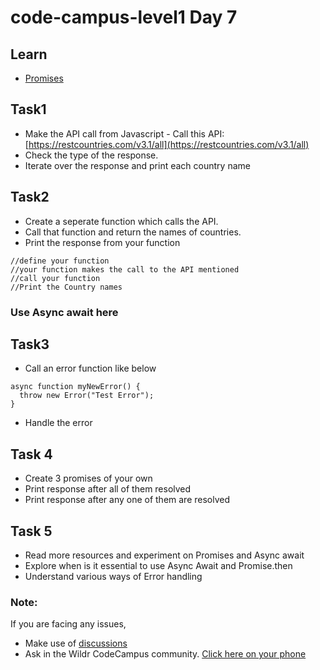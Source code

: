# code-campus-level1 Day 7

## Learn
- [Promises](https://javascript.info/async)

## Task1
- Make the API call from Javascript - Call this API: [https://restcountries.com/v3.1/all](https://restcountries.com/v3.1/all)
- Check the type of the response.
- Iterate over the response and print each country name

## Task2
- Create a seperate function which calls the API.
- Call that function and return the names of countries.
- Print the response from your function

```
//define your function
//your function makes the call to the API mentioned
//call your function
//Print the Country names
```
### Use Async await here


## Task3

- Call an error function like below
```
async function myNewError() {
  throw new Error("Test Error");
}
```
- Handle the error

## Task 4
- Create 3 promises of your own
- Print response after all of them resolved
- Print response after any one of them are resolved

## Task 5
- Read more resources and experiment on Promises and Async await 
- Explore when is it essential to use Async Await and Promise.then
- Understand various ways of Error handling

### Note:
If you are facing any issues, 
- Make use of [discussions](https://github.com/kfuture2024/code-campus-level1/discussions/8) 
- Ask in the Wildr CodeCampus community. 
[Click here on your phone](https://wildr.com/invite/ioaN)
